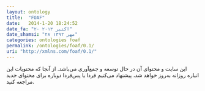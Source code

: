 ```yaml
---
layout: ontology
title:  "FOAF"
date:   2014-1-20 18:24:52
date_fa: "۲۰ اکتبر ۲۰۱۳"
date_shamsi: "۲۸ مهر ۱۳۹۲"
categories: ontologies foaf
permalink: /ontologies/foaf/0.1/
uri: "http://xmlns.com/foaf/0.1/"
---
```


این سایت و محتوای آن در حال توسعه و جمع‌آوری می‌باشد. از آنجا که محتویات این انباره روزانه به‌روز خواهد شد، پیشنهاد می‌کنیم فردا یا پس‌فردا دوباره برای محتوای جدید مراجعه کنید.
